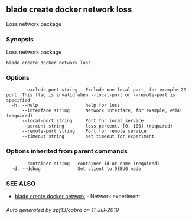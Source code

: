 ## blade create docker network loss

Loss network package

### Synopsis

Loss network package

```
blade create docker network loss
```

### Options

```
      --exclude-port string   Exclude one local port, for example 22 port. This flag is invalid when --local-port or --remote-port is specified
  -h, --help                  help for loss
      --interface string      Network interface, for example, eth0 (required)
      --local-port string     Port for local service
      --percent string        loss percent, [0, 100] (required)
      --remote-port string    Port for remote service
      --timeout string        set timeout for experiment
```

### Options inherited from parent commands

```
      --container string   container id or name (required)
  -d, --debug              Set client to DEBUG mode
```

### SEE ALSO

* [blade create docker network](blade_create_docker_network.md)	 - Network experiment

###### Auto generated by spf13/cobra on 11-Jul-2019
